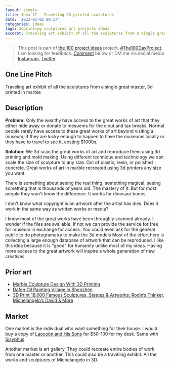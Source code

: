 ```yaml
---
layout: single
title: Idea 17 - Traveling 3D printed sculptures
date: '2023-02-02 00:17'
categories: ideas
tags: 3dprinting sculptures art projects ideas
excerpt: Traveling art exhibit of all the sculptures from a single great master 3d printed in marble
---
```


> This post is part of [the 100 project ideas](https://blog.abluestar.com/projects/2023-100-ideas/) project. [#The100DayProject](https://www.the100dayproject.org/). I am looking for feedback. <a href='#utterances-comments'>Comment</a> below or DM me via social media <a href="https://instagram.com/funvill" rel="nofollow noopener noreferrer"><i class="fab fa-fw fa-instagram" aria-hidden="true"></i><span class="label">Instagram</span></a>, <a href="https://twitter.com/funvill" rel="nofollow noopener noreferrer"><i class="fab fa-fw fa-twitter" aria-hidden="true"></i><span class="label">Twitter</span></a>.

## One Line Pitch

Traveling art exhibit of all the sculptures from a single great master, 3d printed in marble

## Description

**Problem:** Only the wealthy have access to the great works of art that they either hide away or donate to mesuems for the clout and tax breaks. Normal people rarely have access to these great works of art beyond visiting a museum, if they are lucky enough to happen to have the museums locally or they have to travel to see it, costing $1000s.

**Solution:** We 3d scan the great works of art and reproduce them using 3d printing and mold making. Using different technique and technology we can scale the size of sculpture to any size. Out of plastic, resin, or polished concrete. Great works of art in marble recreated using 3d printers any size you want.

There is something about seeing the real thing, something magical, seeing something that is thousands of years old. The mastery of it. But for most people they won't know the difference. It works for dinosaur bones.

I don't know what copyright is on artwork after the artist has dies. Does it work in the same way as written works or media?

I know most of the great works have been throughly scanned already. I wonder if the files are available. If not we can provide the service for free for museum in exchange for access. You could even ask for the general public to do photogramatry to make the 3d models Most of the effort here is collecting a large enough database of artwork that can be reproduced. I like this idea because it is "good" for humanity unlike most of my ideas. Having more access to the great artwork will inspire a whole generation of new creatives.

## Prior art

- [Marble Cculpture Design With 3D Printing](https://marblising.com/marble-sculpture-design-with-3d-printing/)
- [Dafen Oil Painting Village in Shenzhen](https://www.chinahighlights.com/shenzhen/attraction/dafen-oil-painting-village.htm)
- [3D Print 18,000 Famous Sculptures, Statues & Artworks: Rodin’s Thinker, Michelangelo’s David & More](https://www.openculture.com/2021/04/3d-print-18000-famous-sculptures-statues-artworks-rodins-thinker-michelangelos-david-more.html)

## Market

One market is the individual who want something for their house. I would buy a copy of [Laocoön and His Sons](https://twitter.com/culturaltutor/status/1624624879684227072?t=VxWprEyBsh6YJNrKZkCB2w&s=19) for $50-100 for my desk. Same with [Sisyphus](https://en.wikipedia.org/wiki/Sisyphus)

Another market is art gallery. They could recreate entire bodies of work from one master or another. This could also be a traveling exhibit. All the works and sculptures of Michelangelo in 3D.